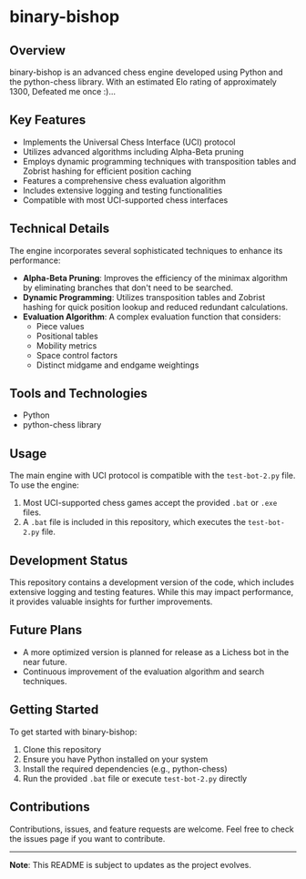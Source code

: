 # binary-bishop

## Overview
binary-bishop is an advanced chess engine developed using Python and the python-chess library. With an estimated Elo rating of approximately 1300, Defeated me once :)...
## Key Features
- Implements the Universal Chess Interface (UCI) protocol
- Utilizes advanced algorithms including Alpha-Beta pruning
- Employs dynamic programming techniques with transposition tables and Zobrist hashing for efficient position caching
- Features a comprehensive chess evaluation algorithm
- Includes extensive logging and testing functionalities
- Compatible with most UCI-supported chess interfaces

## Technical Details
The engine incorporates several sophisticated techniques to enhance its performance:

- **Alpha-Beta Pruning**: Improves the efficiency of the minimax algorithm by eliminating branches that don't need to be searched.
- **Dynamic Programming**: Utilizes transposition tables and Zobrist hashing for quick position lookup and reduced redundant calculations.
- **Evaluation Algorithm**: A complex evaluation function that considers:
  - Piece values
  - Positional tables
  - Mobility metrics
  - Space control factors
  - Distinct midgame and endgame weightings

## Tools and Technologies
- Python
- python-chess library

## Usage
The main engine with UCI protocol is compatible with the `test-bot-2.py` file. To use the engine:

1. Most UCI-supported chess games accept the provided `.bat` or `.exe` files.
2. A `.bat` file is included in this repository, which executes the `test-bot-2.py` file.

## Development Status
This repository contains a development version of the code, which includes extensive logging and testing features. While this may impact performance, it provides valuable insights for further improvements.

## Future Plans
- A more optimized version is planned for release as a Lichess bot in the near future.
- Continuous improvement of the evaluation algorithm and search techniques.

## Getting Started
To get started with binary-bishop:

1. Clone this repository
2. Ensure you have Python installed on your system
3. Install the required dependencies (e.g., python-chess)
4. Run the provided `.bat` file or execute `test-bot-2.py` directly

## Contributions
Contributions, issues, and feature requests are welcome. Feel free to check the issues page if you want to contribute.

---

**Note**: This README is subject to updates as the project evolves. 

